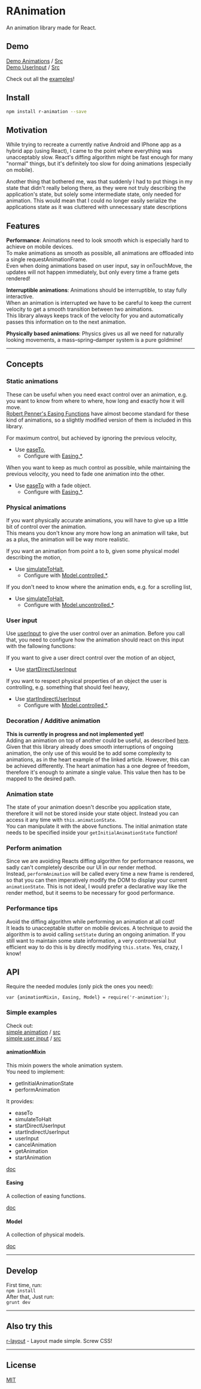 # RAnimation

An animation library made for React.

## Demo

[Demo Animations](https://rawgit.com/Zinggi/RAnimation/master/DemoExample.html) / [Src](examples/DemoExample.jsx)  
[Demo UserInput](https://rawgit.com/Zinggi/RAnimation/master/UserInput.html) / [Src](examples/UserInput.jsx)  

Check out all the [examples](examples)!

## Install

```sh
npm install r-animation --save
```

## Motivation

While trying to recreate a currently native Android and IPhone app as a hybrid app (using React),
I came to the point where everything was unacceptably slow.
React's diffing algorithm might be fast enough for many "normal" things, but it's definitely too slow for doing animations (especially on mobile).

Another thing that bothered me, was that suddenly I had to put things in my state that didn't really belong there, as they were not truly describing the application's state, but solely some intermediate state, only needed for animation. This would mean that I could no longer easily serialize the applications state as it was cluttered with unnecessary state descriptions

## Features

**Performance**: Animations need to look smooth which is especially hard to achieve on mobile devices.  
To make animations as smooth as possible, all animations are offloaded into a single requestAnimationFrame.  
Even when doing animations based on user input, say in onTouchMove, the updates will not happen immediately, but only every time a frame gets rendered!

**Interruptible animations**: Animations should be interruptible, to stay fully interactive.  
When an animation is interrupted we have to be careful to keep the current velocity to get a smooth transition between two animations.  
This library always keeps track of the velocity for you and automatically passes this information on to the next animation.

**Physically based animations**: Physics gives us all we need for naturally looking movements, a mass–spring–damper system is a pure goldmine!


****

## Concepts

### Static animations

These can be useful when you need exact control over an animation, e.g. you want to know from where to where, how long and exactly how it will move.  
[Robert Penner's Easing Functions](http://www.robertpenner.com/easing/) have almost become standard for these kind of animations, so a slightly modified version of them is included in this library.  

For maximum control, but achieved by ignoring the previous velocity,  
 * Use [easeTo](src/animation/animationMixin.jsx#L379-L428),  
	* Configure with [Easing.*](src/animation/easing.jsx#L62).

When you want to keep as much control as possible, while maintaining the previous velocity, you need to fade one animation into the other.  

 * Use [easeTo](src/animation/animationMixin.jsx#L379-L428) with a fade object.  
	* Configure with [Easing.*](src/animation/easing.jsx#L62).

### Physical animations

If you want physically accurate animations, you will have to give up a little bit of control over the animation.  
This means you don't know any more how long an animation will take, but as a plus, the animation will be way more realistic.  

If you want an animation from point a to b, given some physical model describing the motion,  
 * Use [simulateToHalt](src/animation/animationMixin.jsx#L226-L278),  
    * Configure with [Model.controlled.*](src/animation/model.jsx#L107).

If you don't need to know where the animation ends, e.g. for a scrolling list,  
 * Use [simulateToHalt](src/animation/animationMixin.jsx#L226-L278),  
	* Configure with [Model.uncontrolled.*](src/animation/model.jsx#L132).

### User input

Use [userInput](src/animation/animationMixin.jsx#L314-L333) to give the user control over an animation.
Before you call that, you need to configure how the animation should react on this input with the fallowing functions:  

If you want to give a user direct control over the motion of an object,
 * Use [startDirectUserInput](src/animation/animationMixin.jsx#L339-L354)

If you want to respect physical properties of an object the user is controlling, e.g. something that should feel heavy,  
 * Use [startIndirectUserInput](src/animation/animationMixin.jsx#L361-L375)
 	* Configure with [Model.controlled.*](src/animation/model.jsx#L107).

### Decoration / Additive animation
**This is currently in progress and not implemented yet!**  
Adding an animation on top of another could be useful, as described [here](http://ronnqvi.st/multiple-animations/).
Given that this library already does smooth interruptions of ongoing animation, the only use of this would be to add some complexity to animations, as in the heart example of the linked article.
However, this can be achieved differently. The heart animation has a one degree of freedom, therefore it's enough to animate a single value. This value then has to be mapped to the desired path.

### Animation state
The state of your animation doesn't describe you application state, therefore it will not be stored inside your state object.
Instead you can access it any time with `this.animationState`.  
You can manipulate it with the above functions.
The initial animation state needs to be specified inside your `getInitialAnimationState` function!

### Perform animation
Since we are avoiding Reacts diffing algorithm for performance reasons, we sadly can't completely describe our UI in our render method.  
Instead, `performAnimation` will be called every time a new frame is rendered, so that you can then imperatively modify the DOM to display your current `animationState`. This is not ideal, I would prefer a declarative way like the render method, but it seems to be necessary for good performance.

### Performance tips
Avoid the diffing algorithm while performing an animation at all cost!   
It leads to unacceptable stutter on mobile devices.
A technique to avoid the algorithm is to avoid calling `setState` during an ongoing animation. If you still want to maintain some state information, a very controversial but efficient way to do this is by directly modifying `this.state`. Yes, crazy, I know!


## API

Require the needed modules (only pick the ones you need):
```JS
var {animationMixin, Easing, Model} = require('r-animation');
```

### Simple examples
Check out:  
[simple animation](https://rawgit.com/Zinggi/RAnimation/master/SimpleDemo.html) / [src](examples/SimpleDemo.jsx)  
[simple user input](https://rawgit.com/Zinggi/RAnimation/master/SimpleUserInput.html) / [src](examples/SimpleUserInput.jsx)

#### animationMixin
This mixin powers the whole animation system.  
You need to implement:
 * getInitialAnimationState
 * performAnimation

It provides:  
 * easeTo
 * simulateToHalt
 * startDirectUserInput
 * startIndirectUserInput
 * userInput
 * cancelAnimation
 * getAnimation
 * startAnimation

[doc](src/animation/animationMixin.jsx)

#### Easing
A collection of easing functions.

[doc](src/animation/easing.jsx)

#### Model
A collection of physical models.

[doc](src/animation/model.jsx)

---
## Develop

First time, run:  
`npm install`  
After that, Just run:  
`grunt dev`

---
## Also try this
[r-layout](https://github.com/Zinggi/RLayout) - Layout made simple. Screw CSS!

---
## License

[MIT](LICENSE)
